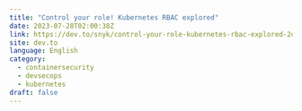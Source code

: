 ```yaml
---
title: "Control your role! Kubernetes RBAC explored"
date: 2023-07-28T02:00:38Z
link: https://dev.to/snyk/control-your-role-kubernetes-rbac-explored-2d83?utm_medium=RSS&utm_source=news.12bit.vn
site: dev.to
language: English
category:
  - containersecurity
  - devsecops
  - kubernetes
draft: false
---
```

